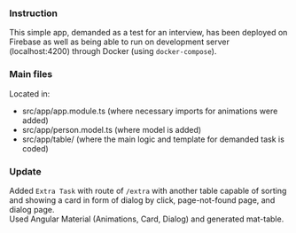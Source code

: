 ### Instruction

This simple app, demanded as a test for an interview, has been deployed on Firebase as well as being able to run on development server (localhost:4200) through Docker (using `docker-compose`). 

  
  
### Main files 

Located in: 

- src/app/app.module.ts (where necessary imports for animations were added)
- src/app/person.model.ts (where model is added)
- src/app/table/ (where the main logic and template for demanded task is coded)  

  
  
  
### Update  
Added `Extra Task` with route of `/extra` with another table capable of sorting and showing a card in form of dialog by click, page-not-found page, and dialog page.  
Used Angular Material (Animations, Card, Dialog) and generated mat-table.

